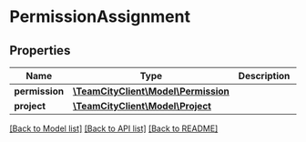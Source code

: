 # PermissionAssignment

## Properties
Name | Type | Description | Notes
------------ | ------------- | ------------- | -------------
**permission** | [**\TeamCityClient\Model\Permission**](Permission.md) |  | [optional] 
**project** | [**\TeamCityClient\Model\Project**](Project.md) |  | [optional] 

[[Back to Model list]](../README.md#documentation-for-models) [[Back to API list]](../README.md#documentation-for-api-endpoints) [[Back to README]](../README.md)


